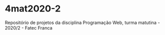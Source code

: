 # 4mat2020-2
Repositório de projetos da disciplina Programação Web, turma matutina - 2020/2 - Fatec Franca